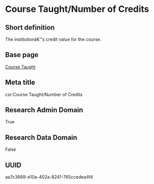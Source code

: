 # Course Taught/Number of Credits
## Short definition
The institutionâ€™s credit value for the course.
## Base page
[Course Taught](../../Objects/Course%20Taught.md)
## Meta title
csr:Course Taught/Number of Credits
## Research Admin Domain
True
## Research Data Domain
False
## UUID
aa7c3669-e10a-402a-8241-765ccedea4f4
